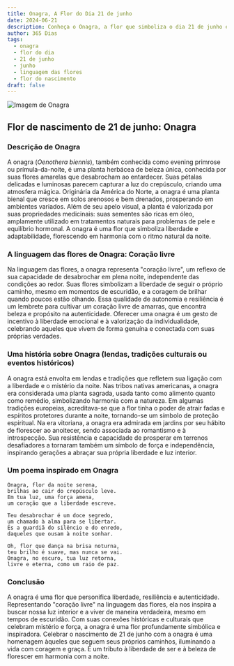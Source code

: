```yaml
---
title: Onagra, A Flor do Dia 21 de junho
date: 2024-06-21
description: Conheça o Onagra, a flor que simboliza o dia 21 de junho e seu significado 'Coração livre'. Explore a beleza e o simbolismo desta flor encantadora.
author: 365 Dias
tags:
  - onagra
  - flor do dia
  - 21 de junho
  - junho
  - linguagem das flores
  - flor do nascimento
draft: false
---
```


![Imagem de Onagra](https://cdn.pixabay.com/photo/2016/06/15/10/58/evening-primrose-1458681_960_720.jpg#center)

## Flor de nascimento de 21 de junho: Onagra

### Descrição de Onagra

A onagra (_Oenothera biennis_), também conhecida como evening primrose ou prímula-da-noite, é uma planta herbácea de beleza única, conhecida por suas flores amarelas que desabrocham ao entardecer. Suas pétalas delicadas e luminosas parecem capturar a luz do crepúsculo, criando uma atmosfera mágica. Originária da América do Norte, a onagra é uma planta bienal que cresce em solos arenosos e bem drenados, prosperando em ambientes variados. Além de seu apelo visual, a planta é valorizada por suas propriedades medicinais: suas sementes são ricas em óleo, amplamente utilizado em tratamentos naturais para problemas de pele e equilíbrio hormonal. A onagra é uma flor que simboliza liberdade e adaptabilidade, florescendo em harmonia com o ritmo natural da noite.

### A linguagem das flores de Onagra: Coração livre

Na linguagem das flores, a onagra representa "coração livre", um reflexo de sua capacidade de desabrochar em plena noite, independente das condições ao redor. Suas flores simbolizam a liberdade de seguir o próprio caminho, mesmo em momentos de escuridão, e a coragem de brilhar quando poucos estão olhando. Essa qualidade de autonomia e resiliência é um lembrete para cultivar um coração livre de amarras, que encontra beleza e propósito na autenticidade. Oferecer uma onagra é um gesto de incentivo à liberdade emocional e à valorização da individualidade, celebrando aqueles que vivem de forma genuína e conectada com suas próprias verdades.

### Uma história sobre Onagra (lendas, tradições culturais ou eventos históricos)

A onagra está envolta em lendas e tradições que refletem sua ligação com a liberdade e o mistério da noite. Nas tribos nativas americanas, a onagra era considerada uma planta sagrada, usada tanto como alimento quanto como remédio, simbolizando harmonia com a natureza. Em algumas tradições europeias, acreditava-se que a flor tinha o poder de atrair fadas e espíritos protetores durante a noite, tornando-se um símbolo de proteção espiritual. Na era vitoriana, a onagra era admirada em jardins por seu hábito de florescer ao anoitecer, sendo associada ao romantismo e à introspecção. Sua resistência e capacidade de prosperar em terrenos desafiadores a tornaram também um símbolo de força e independência, inspirando gerações a abraçar sua própria liberdade e luz interior.

### Um poema inspirado em Onagra

```
Onagra, flor da noite serena,  
brilhas ao cair do crepúsculo leve.  
Em tua luz, uma força amena,  
um coração que a liberdade escreve.  

Teu desabrochar é um doce segredo,  
um chamado à alma para se libertar.  
És a guardiã do silêncio e do enredo,  
daqueles que ousam à noite sonhar.  

Oh, flor que dança na brisa noturna,  
teu brilho é suave, mas nunca se vai.  
Onagra, no escuro, tua luz retorna,  
livre e eterna, como um raio de paz.  
```

### Conclusão

A onagra é uma flor que personifica liberdade, resiliência e autenticidade. Representando "coração livre" na linguagem das flores, ela nos inspira a buscar nossa luz interior e a viver de maneira verdadeira, mesmo em tempos de escuridão. Com suas conexões históricas e culturais que celebram mistério e força, a onagra é uma flor profundamente simbólica e inspiradora. Celebrar o nascimento de 21 de junho com a onagra é uma homenagem àqueles que seguem seus próprios caminhos, iluminando a vida com coragem e graça. É um tributo à liberdade de ser e à beleza de florescer em harmonia com a noite.